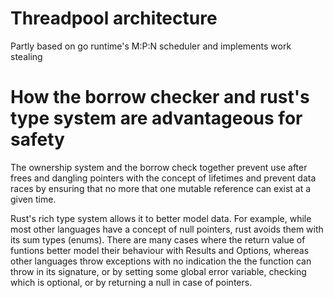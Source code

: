 # Threadpool architecture
Partly based on go runtime's M:P:N scheduler and implements work stealing

# How the borrow checker and rust's type system are advantageous for safety

The ownership system and the borrow check together prevent use after frees and dangling pointers with the concept of lifetimes and
prevent data races by ensuring that no more that one mutable reference can exist at a given time.

Rust's rich type system allows it to better model data. For example, while most other languages have a concept of null pointers, rust avoids them with its sum types (enums).
There are many cases where the return value of funtions better model their behaviour with Results and Options, whereas other languages throw exceptions with no indication the the function can throw in its signature, or by setting some global error variable, checking which is optional, or by returning a null in case of pointers.

